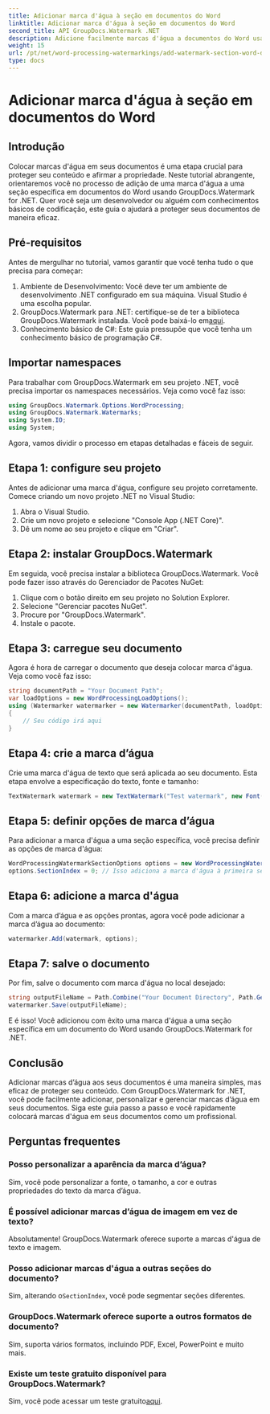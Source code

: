```yaml
---
title: Adicionar marca d'água à seção em documentos do Word
linktitle: Adicionar marca d'água à seção em documentos do Word
second_title: API GroupDocs.Watermark .NET
description: Adicione facilmente marcas d'água a documentos do Word usando GroupDocs.Watermark for .NET. Proteja seu conteúdo com este guia simples.
weight: 15
url: /pt/net/word-processing-watermarkings/add-watermark-section-word-docs/
type: docs
---
```

# Adicionar marca d'água à seção em documentos do Word

## Introdução
Colocar marcas d'água em seus documentos é uma etapa crucial para proteger seu conteúdo e afirmar a propriedade. Neste tutorial abrangente, orientaremos você no processo de adição de uma marca d'água a uma seção específica em documentos do Word usando GroupDocs.Watermark for .NET. Quer você seja um desenvolvedor ou alguém com conhecimentos básicos de codificação, este guia o ajudará a proteger seus documentos de maneira eficaz.
## Pré-requisitos
Antes de mergulhar no tutorial, vamos garantir que você tenha tudo o que precisa para começar:
1. Ambiente de Desenvolvimento: Você deve ter um ambiente de desenvolvimento .NET configurado em sua máquina. Visual Studio é uma escolha popular.
2.  GroupDocs.Watermark para .NET: certifique-se de ter a biblioteca GroupDocs.Watermark instalada. Você pode baixá-lo em[aqui](https://releases.groupdocs.com/Watermark/net/).
3. Conhecimento básico de C#: Este guia pressupõe que você tenha um conhecimento básico de programação C#.
## Importar namespaces
Para trabalhar com GroupDocs.Watermark em seu projeto .NET, você precisa importar os namespaces necessários. Veja como você faz isso:
```csharp
using GroupDocs.Watermark.Options.WordProcessing;
using GroupDocs.Watermark.Watermarks;
using System.IO;
using System;
```
Agora, vamos dividir o processo em etapas detalhadas e fáceis de seguir.
## Etapa 1: configure seu projeto
Antes de adicionar uma marca d'água, configure seu projeto corretamente. Comece criando um novo projeto .NET no Visual Studio:
1. Abra o Visual Studio.
2. Crie um novo projeto e selecione "Console App (.NET Core)".
3. Dê um nome ao seu projeto e clique em "Criar".
## Etapa 2: instalar GroupDocs.Watermark
Em seguida, você precisa instalar a biblioteca GroupDocs.Watermark. Você pode fazer isso através do Gerenciador de Pacotes NuGet:
1. Clique com o botão direito em seu projeto no Solution Explorer.
2. Selecione "Gerenciar pacotes NuGet".
3. Procure por "GroupDocs.Watermark".
4. Instale o pacote.
## Etapa 3: carregue seu documento
Agora é hora de carregar o documento que deseja colocar marca d'água. Veja como você faz isso:
```csharp
string documentPath = "Your Document Path";
var loadOptions = new WordProcessingLoadOptions();
using (Watermarker watermarker = new Watermarker(documentPath, loadOptions))
{
    // Seu código irá aqui
}
```
## Etapa 4: crie a marca d’água
Crie uma marca d'água de texto que será aplicada ao seu documento. Esta etapa envolve a especificação do texto, fonte e tamanho:
```csharp
TextWatermark watermark = new TextWatermark("Test watermark", new Font("Arial", 19));
```
## Etapa 5: definir opções de marca d’água
Para adicionar a marca d'água a uma seção específica, você precisa definir as opções de marca d'água:
```csharp
WordProcessingWatermarkSectionOptions options = new WordProcessingWatermarkSectionOptions();
options.SectionIndex = 0; // Isso adiciona a marca d'água à primeira seção
```
## Etapa 6: adicione a marca d'água
Com a marca d’água e as opções prontas, agora você pode adicionar a marca d’água ao documento:
```csharp
watermarker.Add(watermark, options);
```
## Etapa 7: salve o documento
Por fim, salve o documento com marca d'água no local desejado:
```csharp
string outputFileName = Path.Combine("Your Document Directory", Path.GetFileName(documentPath));
watermarker.Save(outputFileName);
```
E é isso! Você adicionou com êxito uma marca d'água a uma seção específica em um documento do Word usando GroupDocs.Watermark for .NET.
## Conclusão
Adicionar marcas d’água aos seus documentos é uma maneira simples, mas eficaz de proteger seu conteúdo. Com GroupDocs.Watermark for .NET, você pode facilmente adicionar, personalizar e gerenciar marcas d’água em seus documentos. Siga este guia passo a passo e você rapidamente colocará marcas d'água em seus documentos como um profissional.
## Perguntas frequentes
### Posso personalizar a aparência da marca d’água?
Sim, você pode personalizar a fonte, o tamanho, a cor e outras propriedades do texto da marca d’água.
### É possível adicionar marcas d’água de imagem em vez de texto?
Absolutamente! GroupDocs.Watermark oferece suporte a marcas d'água de texto e imagem.
### Posso adicionar marcas d'água a outras seções do documento?
 Sim, alterando o`SectionIndex`, você pode segmentar seções diferentes.
### GroupDocs.Watermark oferece suporte a outros formatos de documento?
Sim, suporta vários formatos, incluindo PDF, Excel, PowerPoint e muito mais.
### Existe um teste gratuito disponível para GroupDocs.Watermark?
 Sim, você pode acessar um teste gratuito[aqui](https://releases.groupdocs.com/).